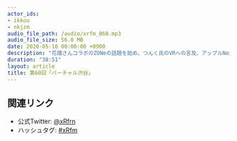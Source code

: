 ```yaml
---
actor_ids:
- ikkou
- nkjzm
audio_file_path: /audio/xrfm_060.mp3
audio_file_size: 56.0 MB
date: 2020-05-18 00:00:00 +0900
description: "花譜さんコラボのZONeの話題を始め、つんく氏のVRへの言及、アップルNextVRを買収、ソニーのVRアバター関連特許の取得、Spatial.ioのトライアル無償化、NrealLight DevKitのTmallでの販売開始、Oculus Quest版「テトリス エフェクト」、仮想世界ambrのオープンアクセス(β)、PC版VR専用RPG「ナイトオブクイーン」の発売日決定、HATRA、SXSW 2020 Virtual CinemaのVR配信、MESON Metaverse Lab”開設、VR動画で自衛隊任務を疑似体験、公式VIVEアンバサダー決定、恋顔リリース、Omnipresence Live、渋谷区公認バーチャル渋谷、VIRTUAL MARKET5、レディ・プレイヤー1の地上波初放送、VRoid Studioの過剰な胸揺れ問題、コニカミノルタのおうちでプラネタリウム、Hop Step Sing!、GOROmanさんの新著「ミライをつくろう! VRで紡ぐバーチャル創世記」について話しました。"
duration: "38:51"
layout: article
title: 第60回「バーチャル渋谷」
---
```


## 関連リンク

- 公式Twitter: [@xRfrn](https://twitter.com/xrfrn)
- ハッシュタグ: [#xRfm](https://twitter.com/hashtag/xRfm?src=hash)